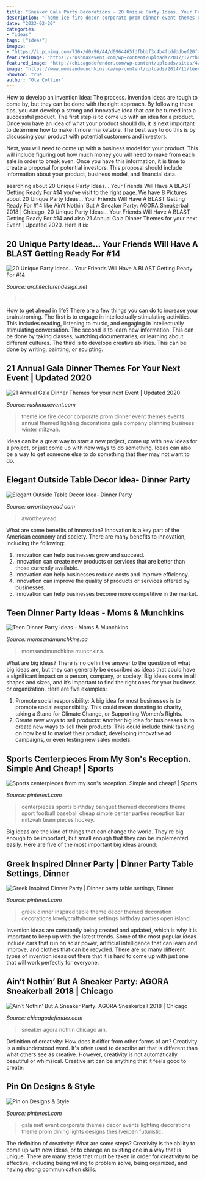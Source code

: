 ```yaml
---
title: "Sneaker Gala Party Decorations - 20 Unique Party Ideas… Your Friends Will Have A Blast Getting Ready For #14"
description: "Theme ice fire decor corporate prom dinner event themes events annual themed lighting decorations gala company planning business winter mitzvah"
date: "2023-02-20"
categories:
- "ideas"
tags: ["ideas"]
images:
- "https://i.pinimg.com/736x/d0/96/44/d0964465fdfbbbf3c4b4fcddddbef20f--sports-centerpieces-sports-party-decorations.jpg"
featuredImage: "https://rushmaxevent.com/wp-content/uploads/2017/12/the-white-theme-annual-dinner.jpg"
featured_image: "http://chicagodefender.com/wp-content/uploads/sites/4/2018/06/sneakerball-4.jpg?w=225"
image: "https://www.momsandmunchkins.ca/wp-content/uploads/2014/11/teen-dinner-party-ideas.jpg"
ShowToc: true
author: "Ola Collier"
---
```



How to develop an invention idea: The process.
Invention ideas are tough to come by, but they can be done with the right approach. By following these tips, you can develop a strong and innovative idea that can be turned into a successful product.
The first step is to come up with an idea for a product. Once you have an idea of what your product should do, it is next important to determine how to make it more marketable. The best way to do this is by discussing your product with potential customers and investors.

Next, you will need to come up with a business model for your product. This will include figuring out how much money you will need to make from each sale in order to break even. Once you have this information, it is time to create a proposal for potential investors. This proposal should include information about your product, business model, and financial data.

	

		
searching about 20 Unique Party Ideas… Your Friends Will Have A BLAST Getting Ready For #14 you've visit to the right page. We have 8 Pictures about 20 Unique Party Ideas… Your Friends Will Have A BLAST Getting Ready For #14 like Ain’t Nothin’ But A Sneaker Party: AGORA Sneakerball 2018 | Chicago, 20 Unique Party Ideas… Your Friends Will Have A BLAST Getting Ready For #14 and also 21 Annual Gala Dinner Themes for your next Event | Updated 2020. Here it is:
		
    
## 20 Unique Party Ideas… Your Friends Will Have A BLAST Getting Ready For #14

<img loading=lazy src="https://cdn.architecturendesign.net/wp-content/uploads/2016/05/AD-Unique-Party-Themes-15.jpg" onerror="this.onerror=null;this.src='https://tse2.mm.bing.net/th?id=OIP.sP-FfZeFwz4jsphQmNi8DgHaLG&amp;pid=15.1';" alt="20 Unique Party Ideas… Your Friends Will Have A BLAST Getting Ready For #14">

_Source: architecturendesign.net_

>. 

	

How to get ahead in life? There are a few things you can do to increase your brainstroming. The first is to engage in intellectually stimulating activities. This includes reading, listening to music, and engaging in intellectually stimulating conversation. The second is to learn new information. This can be done by taking classes, watching documentaries, or learning about different cultures. The third is to develope creative abilities. This can be done by writing, painting, or sculpting.

    
## 21 Annual Gala Dinner Themes For Your Next Event | Updated 2020

<img loading=lazy src="https://rushmaxevent.com/wp-content/uploads/2017/12/the-white-theme-annual-dinner.jpg" onerror="this.onerror=null;this.src='https://tse1.mm.bing.net/th?id=OIP.zTGX_1nE_mSCm1aeq_hOQQHaE7&amp;pid=15.1';" alt="21 Annual Gala Dinner Themes for your next Event | Updated 2020">

_Source: rushmaxevent.com_

>theme ice fire decor corporate prom dinner event themes events annual themed lighting decorations gala company planning business winter mitzvah. 

	

Ideas can be a great way to start a new project, come up with new ideas for a project, or just come up with new ways to do something. Ideas can also be a way to get someone else to do something that they may not want to do.

    
## Elegant Outside Table Decor Idea- Dinner Party

<img loading=lazy src="https://i0.wp.com/www.awortheyread.com/wp-content/uploads/2014/05/Outdoor-Dinner-Party-Idea.jpg?ssl=1" onerror="this.onerror=null;this.src='https://tse1.mm.bing.net/th?id=OIP.UxVKDI1-ycpy_1zsGZV47gHaLB&amp;pid=15.1';" alt="Elegant Outside Table Decor Idea- Dinner Party">

_Source: awortheyread.com_

>awortheyread. 

	

What are some benefits of innovation?
Innovation is a key part of the American economy and society. There are many benefits to innovation, including the following: 
1. Innovation can help businesses grow and succeed. 
2. Innovation can create new products or services that are better than those currently available. 
3. Innovation can help businesses reduce costs and improve efficiency. 
4. Innovation can improve the quality of products or services offered by businesses. 
5. Innovation can help businesses become more competitive in the market.

    
## Teen Dinner Party Ideas - Moms &amp; Munchkins

<img loading=lazy src="https://www.momsandmunchkins.ca/wp-content/uploads/2014/11/teen-dinner-party-ideas.jpg" onerror="this.onerror=null;this.src='https://tse2.mm.bing.net/th?id=OIP.WyZd9bcYYMzf6qFPbyPQ6QHaMd&amp;pid=15.1';" alt="Teen Dinner Party Ideas - Moms &amp; Munchkins">

_Source: momsandmunchkins.ca_

>momsandmunchkins munchkins. 

	

What are big ideas?
There is no definitive answer to the question of what big ideas are, but they can generally be described as ideas that could have a significant impact on a person, company, or society. Big ideas come in all shapes and sizes, and it’s important to find the right ones for your business or organization. Here are five examples: 
1. Promote social responsibility: A big idea for most businesses is to promote social responsibility. This could mean donating to charity, taking a Stand for Climate Change, or Supporting Women’s Rights. 
2. Create new ways to sell products: Another big idea for businesses is to create new ways to sell their products. This could include think tanking on how best to market their product, developing innovative ad campaigns, or even testing new sales models. 

    
## Sports Centerpieces From My Son&#039;s Reception. Simple And Cheap! | Sports

<img loading=lazy src="https://i.pinimg.com/736x/d0/96/44/d0964465fdfbbbf3c4b4fcddddbef20f--sports-centerpieces-sports-party-decorations.jpg" onerror="this.onerror=null;this.src='https://tse1.mm.bing.net/th?id=OIP.TvvSmFmiJzQMLNcD3qNeaQHaJ3&amp;pid=15.1';" alt="Sports centerpieces from my son&#039;s reception. Simple and cheap! | Sports">

_Source: pinterest.com_

>centerpieces sports birthday banquet themed decorations theme sport football baseball cheap simple center parties reception bar mitzvah team pieces hockey. 

	

Big ideas are the kind of things that can change the world. They're big enough to be important, but small enough that they can be implemented easily. Here are five of the most important big ideas around: 

    
## Greek Inspired Dinner Party | Dinner Party Table Settings, Dinner

<img loading=lazy src="https://i.pinimg.com/736x/9e/58/57/9e585711c4b91154333624d9d9bb94b4.jpg" onerror="this.onerror=null;this.src='https://tse4.mm.bing.net/th?id=OIP.gBGBkrCPkCb1s2sVD1rGPgHaKW&amp;pid=15.1';" alt="Greek Inspired Dinner Party | Dinner party table settings, Dinner">

_Source: pinterest.com_

>greek dinner inspired table theme decor themed decoration decorations lovelycraftyhome settings birthday parties open island. 

	

Invention ideas are constantly being created and updated, which is why it is important to keep up with the latest trends. Some of the most popular ideas include cars that run on solar power, artificial intelligence that can learn and improve, and clothes that can be recycled. There are so many different types of invention ideas out there that it is hard to come up with just one that will work perfectly for everyone.

    
## Ain’t Nothin’ But A Sneaker Party: AGORA Sneakerball 2018 | Chicago

<img loading=lazy src="http://chicagodefender.com/wp-content/uploads/sites/4/2018/06/sneakerball-4.jpg?w=225" onerror="this.onerror=null;this.src='https://tse2.mm.bing.net/th?id=OIP._SFsFHszoyPoIruberWk8gHaJ4&amp;pid=15.1';" alt="Ain’t Nothin’ But A Sneaker Party: AGORA Sneakerball 2018 | Chicago">

_Source: chicagodefender.com_

>sneaker agora nothin chicago ain. 

	

Definition of creativity: How does it differ from other forms of art?
Creativity is a misunderstood word. It's often used to describe art that is different than what others see as creative. However, creativity is not automatically beautiful or whimsical. Creative art can be anything that it feels good to create.

    
## Pin On Designs &amp; Style

<img loading=lazy src="https://i.pinimg.com/736x/d8/6b/9b/d86b9b97a574010133767fd869f14f12--net-lights-xmas-lights.jpg" onerror="this.onerror=null;this.src='https://tse1.mm.bing.net/th?id=OIP.bF704SwYReboSt77vd-95gHaJ4&amp;pid=15.1';" alt="Pin on Designs &amp; Style">

_Source: pinterest.com_

>gala met event corporate themes decor events lighting decorations theme prom dining lights designs thesilverpen futuristic. 

	

The definition of creativity: What are some steps?
Creativity is the ability to come up with new ideas, or to change an existing one in a way that is unique. There are many steps that must be taken in order for creativity to be effective, including being willing to problem solve, being organized, and having strong communication skills.

